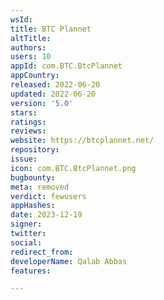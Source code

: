 ```yaml
---
wsId: 
title: BTC Plannet
altTitle: 
authors: 
users: 10
appId: com.BTC.BtcPlannet
appCountry: 
released: 2022-06-20
updated: 2022-06-20
version: '5.0'
stars: 
ratings: 
reviews: 
website: https://btcplannet.net/
repository: 
issue: 
icon: com.BTC.BtcPlannet.png
bugbounty: 
meta: removed
verdict: fewusers
appHashes: 
date: 2023-12-19
signer: 
twitter: 
social: 
redirect_from: 
developerName: Qalab Abbas
features: 

---
```


